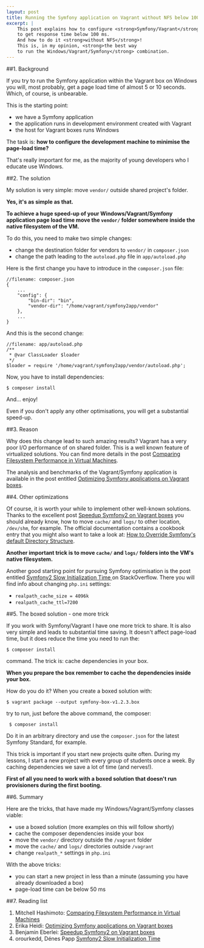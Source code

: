 ```yaml
---
layout: post
title: Running the Symfony application on Vagrant without NFS below 100ms
excerpt: |
    This post explains how to configure <strong>Symfony/Vagrant</strong>
    to get response time below 100 ms.
    And how to do it <strong>without NFS</strong>!
    This is, in my opinion, <strong>the best way
    to run the Windows/Vagrant/Symfony</strong> combination.
---
```


##1. Background

If you try to run the Symfony application within the Vagrant
box on Windows you will, most probably,
get a page load time of almost 5 or 10 seconds.
Which, of course, is unbearable.

This is the starting point:

* we have a Symfony application
* the application runs in development environment created with Vagrant
* the host for Vagrant boxes runs Windows

The task is:
<strong>how to configure the development machine to minimise the page-load time?</strong>

That's really important for me, as the majority of young
developers who I educate use Windows.

##2. The solution

My solution is very simple: move `vendor/`
outside shared project's folder.

**Yes, it's as simple as that.**

<div class="alert alert-info" role="alert">
<strong>
<i class="fa fa-thumbs-o-up"></i>
To achieve a huge speed-up of your Windows/Vagrant/Symfony application
page load time move the <code>vendor/</code> folder somewhere inside the native filesystem
of the VM.
</strong>
</div>

To do this, you need to make two simple changes:

* change the destination folder for vendors to `vendor/` in `composer.json`
* change the path leading to the `autoload.php` file in `app/autoload.php`

Here is the first change you have to introduce in the `composer.json` file:

    //filename: composer.json
    {
        ...
        "config": {
            "bin-dir": "bin",
            "vendor-dir": "/home/vagrant/symfony2app/vendor"
        },
        ...
    }

And this is the second change:

    //filename: app/autoload.php
    /**
     * @var ClassLoader $loader
     */
    $loader = require '/home/vagrant/symfony2app/vendor/autoload.php';

Now, you have to install dependencies:

    $ composer install

And... enjoy!

Even if you don't apply any other optimisations, you
will get a substantial speed-up.

##3. Reason

Why does this change lead to such amazing results?
Vagrant has a very poor I/O performance of on shared folder.
This is a well known feature of virtualized solutions.
You can find more details in the post
<a href="http://mitchellh.com/comparing-filesystem-performance-in-virtual-machines">Comparing Filesystem Performance in Virtual Machines</a>.

The analysis and benchmarks of the Vagrant/Symfony application
is available in the post entitled
<a href="http://www.erikaheidi.com/blog/optimizing-symfony-applications-vagrant-boxes">
Optimizing Symfony applications on Vagrant boxes</a>.


##4. Other optimizations

Of course, it is worth your while to implement other well-known
solutions. Thanks to the excellent post
<a href="http://www.whitewashing.de/2013/08/19/speedup_symfony2_on_vagrant_boxes.html">
Speedup Symfony2 on Vagrant boxes</a>
you should already know, how to move `cache/` and `logs/`
to other location, `/dev/shm`, for example.
The official documentation contains a cookbook entry that you might also want to take a look at:
<a href="http://symfony.com/doc/current/cookbook/configuration/override_dir_structure.html">
How to Override Symfony's default Directory Structure</a>.

<div class="alert alert-info" role="alert">
<strong>
<i class="fa fa-thumbs-o-up"></i>
Another important trick is to move
<code>cache/</code> and <code>logs/</code> folders
into the VM's native filesystem.
</strong>
</div>

Another good starting point for pursuing Symfony optimisation
is the post entitled
<a href="http://stackoverflow.com/questions/12905404/symfony2-slow-initialization-time">
Symfony2 Slow Initialization Time
</a>
on StackOverflow.
There you will find info about changing `php.ini` settings:

* `realpath_cache_size = 4096k`
* `realpath_cache_ttl=7200`

##5. The boxed solution - one more trick

If you work with Symfony/Vagrant I have one more trick to share.
It is also very simple and leads to substantial time saving.
It doesn't affect page-load time, but it does reduce the time
you need to run the:

    $ composer install

command. The trick is: cache dependencies in your box.

<div class="alert alert-info" role="alert">
<strong>
<i class="fa fa-thumbs-o-up"></i>
When you prepare the box remember to cache the dependencies inside your box.
</strong>
</div>

How do you do it?
When you create a boxed solution with:

    $ vagrant package --output symfony-box-v1.2.3.box

try to run, just before the above command, the composer:

     $ composer install

Do it in an arbitrary directory and use the `composer.json`
for the latest Symfony Standard, for example.

This trick is important if you start new projects quite often.
During my lessons, I start a new project with every group of students
once a week. By caching dependencies we save a lot of time (and nerves!).

<div class="alert alert-info" role="alert">
<strong>
<i class="fa fa-thumbs-o-up"></i>
First of all you need to work with a boxed solution
that doesn't run provisioners during the first booting.
</strong>
</div>

##6. Summary

Here are the tricks, that have made my Windows/Vagrant/Symfony classes viable:

* use a boxed solution (more examples on this will follow shortly)
* cache the composer dependencies inside your box
* move the `vendor/` directory outside the `/vagrant` folder
* move the `cache/` and `logs/` directories outside `/vagrant`
* change `realpath_*` settings in `php.ini`

<div class="alert alert-warning" role="alert">
With the above tricks:

<ul>
    <li>you can start a new project in less than a minute (assuming you have already downloaded a box)</li>
    <li>page-load time can be below 50 ms</li>
</ul>
</div>

##7. Reading list

1. Mitchell Hashimoto: <a href="http://mitchellh.com/comparing-filesystem-performance-in-virtual-machines">Comparing Filesystem Performance in Virtual Machines</a>
2. Erika Heidi: <a href="http://www.erikaheidi.com/blog/optimizing-symfony-applications-vagrant-boxes">Optimizing Symfony applications on Vagrant boxes</a>
3. Benjamin Eberlei: <a href="http://www.whitewashing.de/2013/08/19/speedup_symfony2_on_vagrant_boxes.html">Speedup Symfony2 on Vagrant boxes</a>
4. orourkedd, Dénes Papp <a href="http://stackoverflow.com/questions/12905404/symfony2-slow-initialization-time">Symfony2 Slow Initialization Time</a>

